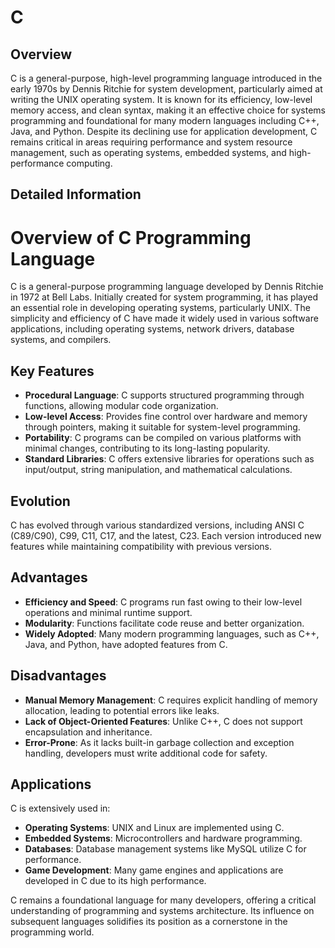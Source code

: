 # C

## Overview

C is a general-purpose, high-level programming language introduced in the early 1970s by Dennis Ritchie for system development, particularly aimed at writing the UNIX operating system. It is known for its efficiency, low-level memory access, and clean syntax, making it an effective choice for systems programming and foundational for many modern languages including C++, Java, and Python. Despite its declining use for application development, C remains critical in areas requiring performance and system resource management, such as operating systems, embedded systems, and high-performance computing.

## Detailed Information

# Overview of C Programming Language

C is a general-purpose programming language developed by Dennis Ritchie in 1972 at Bell Labs. Initially created for system programming, it has played an essential role in developing operating systems, particularly UNIX. The simplicity and efficiency of C have made it widely used in various software applications, including operating systems, network drivers, database systems, and compilers.

## Key Features
- **Procedural Language**: C supports structured programming through functions, allowing modular code organization.
- **Low-level Access**: Provides fine control over hardware and memory through pointers, making it suitable for system-level programming.
- **Portability**: C programs can be compiled on various platforms with minimal changes, contributing to its long-lasting popularity.
- **Standard Libraries**: C offers extensive libraries for operations such as input/output, string manipulation, and mathematical calculations.

## Evolution
C has evolved through various standardized versions, including ANSI C (C89/C90), C99, C11, C17, and the latest, C23. Each version introduced new features while maintaining compatibility with previous versions.

## Advantages
- **Efficiency and Speed**: C programs run fast owing to their low-level operations and minimal runtime support.
- **Modularity**: Functions facilitate code reuse and better organization.
- **Widely Adopted**: Many modern programming languages, such as C++, Java, and Python, have adopted features from C.

## Disadvantages
- **Manual Memory Management**: C requires explicit handling of memory allocation, leading to potential errors like leaks.
- **Lack of Object-Oriented Features**: Unlike C++, C does not support encapsulation and inheritance.
- **Error-Prone**: As it lacks built-in garbage collection and exception handling, developers must write additional code for safety.

## Applications
C is extensively used in:
- **Operating Systems**: UNIX and Linux are implemented using C.
- **Embedded Systems**: Microcontrollers and hardware programming.
- **Databases**: Database management systems like MySQL utilize C for performance.
- **Game Development**: Many game engines and applications are developed in C due to its high performance.

C remains a foundational language for many developers, offering a critical understanding of programming and systems architecture. Its influence on subsequent languages solidifies its position as a cornerstone in the programming world.

